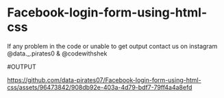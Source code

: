 # Facebook-login-form-using-html-css
If any problem in the code or unable to get output contact us on instagram @data._.pirates0 & @codewithshek

#OUTPUT

https://github.com/data-pirates07/Facebook-login-form-using-html-css/assets/96473842/908db92e-403a-4d79-bdf7-79ff4a4a8efd
